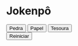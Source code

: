 <!DOCTYPE html>
<html>
<head>
  <title>Jokenpô</title>
  <link rel="stylesheet" href="style.css">
</head>
<body>
  <h1>Jokenpô</h1>
  <div class="jogo">
    <button class="pedra" onclick="jogar('pedra')">Pedra</button>
    <button class="papel" onclick="jogar('papel')">Papel</button>
    <button class="tesoura" onclick="jogar('tesoura')">Tesoura</button>
  </div>
  <div class="resultado"></div>
  <div class="computador"></div>
  <button class="reiniciar" onclick="reiniciar()">Reiniciar</button>

  <script src="script.js"></script>
</body>
</html>
